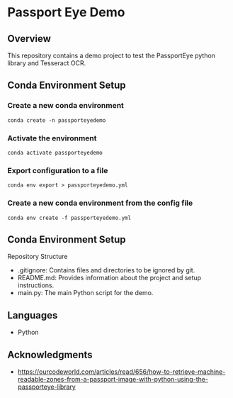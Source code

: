 # Passport Eye Demo

## Overview
This repository contains a demo project to test the PassportEye python library and Tesseract OCR.

## Conda Environment Setup

### Create a new conda environment
```shell
conda create -n passporteyedemo
```

### Activate the environment
```shell
conda activate passporteyedemo
```

### Export configuration to a file
```shell
conda env export > passporteyedemo.yml
```

### Create a new conda environment from the config file
```shell
conda env create -f passporteyedemo.yml
```

## Conda Environment Setup
Repository Structure
- .gitignore: Contains files and directories to be ignored by git.
- README.md: Provides information about the project and setup instructions.
- main.py: The main Python script for the demo.

## Languages
- Python

## Acknowledgments
- https://ourcodeworld.com/articles/read/656/how-to-retrieve-machine-readable-zones-from-a-passport-image-with-python-using-the-passporteye-library
